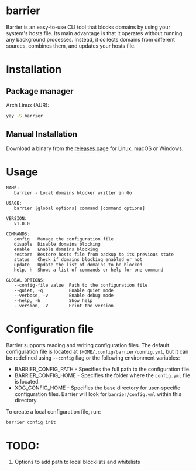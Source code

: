 # barrier

Barrier is an easy-to-use CLI tool that blocks domains by using your system's hosts file.
Its main advantage is that it operates without running any background processes.
Instead, it collects domains from different sources, combines them, and updates your hosts file.

# Installation

## Package manager

Arch Linux (AUR):

```bash
yay -S barrier
```

## Manual Installation

Download a binary from the [releases page](https://github.com/WIttyJudge/barrier/releases) for Linux, macOS or Windows.

# Usage

```
NAME:
   barrier - Local domains blocker writter in Go

USAGE:
   barrier [global options] command [command options]

VERSION:
   v1.0.0

COMMANDS:
   config   Manage the configuration file
   disable  Disable domains blocking
   enable   Enable domains blocking
   restore  Restore hosts file from backup to its previous state
   status   Check if domains blocking enabled or not
   update   Update the list of domains to be blocked
   help, h  Shows a list of commands or help for one command

GLOBAL OPTIONS:
   --config-file value  Path to the configuration file
   --quiet, -q          Enable quiet mode
   --verbose, -v        Enable debug mode
   --help, -h           Show help
   --version, -V        Print the version
```

# Configuration file

Barrier supports reading and writing configuration files.
The default configuration file is located at `$HOME/.config/barrier/config.yml`,
but it can be redefined using `--config` flag or the following environment variables:

- BARRIER_CONFIG_PATH - Specifies the full path to the configuration file.
- BARRIER_CONFIG_HOME - Specifies the folder where the `config.yml` file is located.
- XDG_CONFIG_HOME - Specifies the base directory for user-specific configuration files. Barrier will look for `barrier/config.yml` within this directory.

To create a local configuration file, run:

```bash
barrier config init
```

# TODO:

1. Options to add path to local blocklists and whitelists
